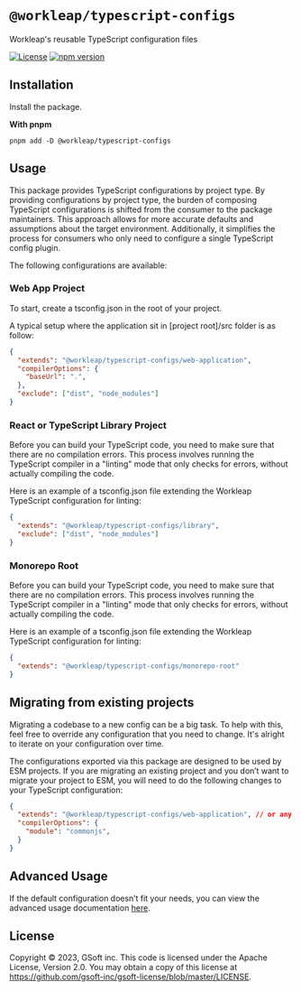 # `@workleap/typescript-configs`
Workleap's reusable TypeScript configuration files

[![License](https://img.shields.io/badge/License-Apache_2.0-blue.svg)](../../LICENSE)
[![npm version](https://img.shields.io/npm/v/@workleap/typescript-configs)](https://www.npmjs.com/package/@workleap/typescript-configs)

## Installation

Install the package.

**With pnpm**
```shell
pnpm add -D @workleap/typescript-configs
```

## Usage

This package provides TypeScript configurations by project type. By providing configurations by project type, the burden of composing TypeScript configurations is shifted from the consumer to the package maintainers. This approach allows for more accurate defaults and assumptions about the target environment. Additionally, it simplifies the process for consumers who only need to configure a single TypeScript config plugin.

The following configurations are available:

### Web App Project

To start, create a tsconfig.json in the root of your project.

A typical setup where the application sit in [project root]/src folder is as follow:

```json
{
  "extends": "@workleap/typescript-configs/web-application",
  "compilerOptions": {
    "baseUrl": ".",
  },
  "exclude": ["dist", "node_modules"]
}
```

### React or TypeScript Library Project

Before you can build your TypeScript code, you need to make sure that there are no compilation errors. This process involves running the TypeScript compiler in a "linting" mode that only checks for errors, without actually compiling the code.

Here is an example of a tsconfig.json file extending the Workleap TypeScript configuration for linting:

```json
{
  "extends": "@workleap/typescript-configs/library",
  "exclude": ["dist", "node_modules"]
}
```


### Monorepo Root

Before you can build your TypeScript code, you need to make sure that there are no compilation errors. This process involves running the TypeScript compiler in a "linting" mode that only checks for errors, without actually compiling the code.

Here is an example of a tsconfig.json file extending the Workleap TypeScript configuration for linting:

```json
{
  "extends": "@workleap/typescript-configs/monorepo-root"
}
```

## Migrating from existing projects

Migrating a codebase to a new config can be a big task. To help with this, feel free to override any configuration that you need to change. It's alright to iterate on your configuration over time.

The configurations exported via this package are designed to be used by ESM projects. If you are migrating an existing project and you don’t want to migrate your project to ESM, you will need to do the following changes to your TypeScript configuration:

```json
{
  "extends": "@workleap/typescript-configs/web-application", // or any other configurations from this package
  "compilerOptions": {
    "module": "commonjs",
  }
}
```

## Advanced Usage

If the default configuration doesn’t fit your needs, you can view the advanced usage documentation [here](./ADVANCED_USAGE.md).

## License

Copyright © 2023, GSoft inc. This code is licensed under the Apache License, Version 2.0. You may obtain a copy of this license at https://github.com/gsoft-inc/gsoft-license/blob/master/LICENSE.
